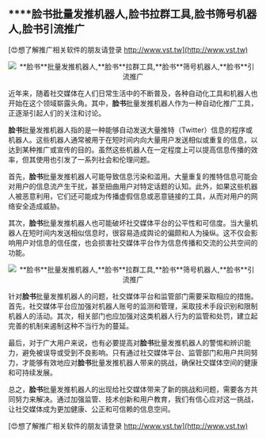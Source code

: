 ## ****脸书**批量发推机器人,**脸书**拉群工具,**脸书**筛号机器人,**脸书**引流推广**

[😍想了解推广相关软件的朋友请登录 http://www.vst.tw](http://www.vst.tw)

 <center><img src="https://vst.tw/MP4/tuiguang/png/8.png" alt="**脸书**批量发推机器人,**脸书**拉群工具,**脸书**筛号机器人,**脸书**引流推广"></center>

近年来，随着社交媒体在人们日常生活中的不断普及，各种自动化工具和机器人也开始在这个领域崭露头角。其中，**脸书**批量发推机器人作为一种自动化推广工具，正逐渐引起人们的关注和讨论。

**脸书**批量发推机器人指的是一种能够自动发送大量推特（Twitter）信息的程序或机器人。这些机器人通常被用于在短时间内向大量用户发送相似或重复的信息，以达到某种推广或宣传的目的。虽然这些机器人在一定程度上可以提高信息传播的效率，但其使用也引发了一系列社会和伦理问题。

首先，**脸书**批量发推机器人可能导致信息污染和滥用。大量重复的推特信息可能会对用户的信息流产生干扰，甚至扭曲用户对特定话题的认知。此外，如果这些机器人被恶意利用，它们还可能成为传播虚假信息或恶意链接的工具，从而对用户的网络安全造成威胁。

其次，**脸书**批量发推机器人也可能破坏社交媒体平台的公平性和可信度。当大量机器人在短时间内发送相似信息时，很容易造成舆论的偏颇和人为操纵。这不仅会影响用户对信息的信任度，也会损害社交媒体平台作为信息传播和交流的公共空间的功能。

 <center><img src="https://vst.tw/MP4/tuiguang/png/4.png" alt="**脸书**批量发推机器人,**脸书**拉群工具,**脸书**筛号机器人,**脸书**引流推广"></center>

针对**脸书**批量发推机器人的问题，社交媒体平台和监管部门需要采取相应的措施。首先，社交媒体平台应加强对机器人账号的监测和管理，采取技术手段识别和限制机器人的活动。其次，相关部门也应加强对这类机器人行为的监管和处罚，建立起完善的机制来遏制这种不当行为的蔓延。

最后，对于广大用户来说，也有必要提高对**脸书**批量发推机器人的警惕和辨识能力，避免被误导或受到不良影响。只有通过社交媒体平台、监管部门和用户共同努力，才能够有效地应对**脸书**批量发推机器人带来的挑战，确保社交媒体空间的健康和可持续发展。

总之，**脸书**批量发推机器人的出现给社交媒体带来了新的挑战和问题，需要各方共同努力来解决。通过加强监管、技术创新和用户教育，我们有信心应对这一挑战，让社交媒体成为更加健康、公正和可信赖的信息空间。

[😍想了解推广相关软件的朋友请登录 http://www.vst.tw](http://www.vst.tw)



